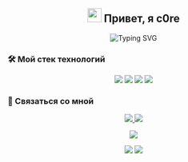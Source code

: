 <h2 align="center">
  <img src="https://media.giphy.com/media/hvRJCLFzcasrR4ia7z/giphy.gif" width="28">
  Привет, я c0re
</h2>

<p align="center">
  <img src="https://readme-typing-svg.herokuapp.com?font=Fira+Code&pause=1000&color=7B68EE&center=true&vCenter=true&width=435&lines=Backend+Developer;14+y.o.+programmer;Always+learning+new+things" alt="Typing SVG" />
</p>

### 🛠️ Мой стек технологий

<p align="center">
  <img src="https://img.shields.io/badge/java-%23ED8B00.svg?style=for-the-badge&logo=java&logoColor=white" />
  <img src="https://img.shields.io/badge/go-%2300ADD8.svg?style=for-the-badge&logo=go&logoColor=white" />
  <img src="https://img.shields.io/badge/c++-%2300599C.svg?style=for-the-badge&logo=c%2B%2B&logoColor=white" />
  <img src="https://img.shields.io/badge/c-%2300599C.svg?style=for-the-badge&logo=c&logoColor=white" />
</p>


### 🤝 Связаться со мной

<p align="center">
  <a href="https://t.me/c0re_x64">
    <img src="https://img.shields.io/badge/Telegram-2CA5E0?style=for-the-badge&logo=telegram&logoColor=white" />
  </a>
  <a href="https://git.eternitytech.fun/c0re">
    <img src="https://img.shields.io/badge/Forgejo-purple?style=for-the-badge&logo=gitea&logoColor=white" />
  </a>
</p>

<p align="center">
  <img src="https://komarev.com/ghpvc/?username=c0rex86&color=blueviolet&style=for-the-badge" />
</p>

<!-- Дополнительные бейджи -->
<p align="center">
  <img src="https://img.shields.io/github/followers/c0rex86?style=for-the-badge&color=purple" />
  <img src="https://img.shields.io/github/stars/c0rex86?style=for-the-badge&color=purple" />
</p> 
